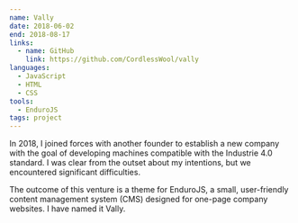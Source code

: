 ```yaml
---
name: Vally
date: 2018-06-02
end: 2018-08-17
links:
  - name: GitHub
    link: https://github.com/CordlessWool/vally
languages:
  - JavaScript
  - HTML
  - CSS
tools:
  - EnduroJS
tags: project
---
```


In 2018, I joined forces with another founder to establish a new company with the goal of developing machines compatible with the Industrie 4.0 standard. I was clear from the outset about my intentions, but we encountered significant difficulties.

The outcome of this venture is a theme for EnduroJS, a small, user-friendly content management system (CMS) designed for one-page company websites. I have named it Vally.
